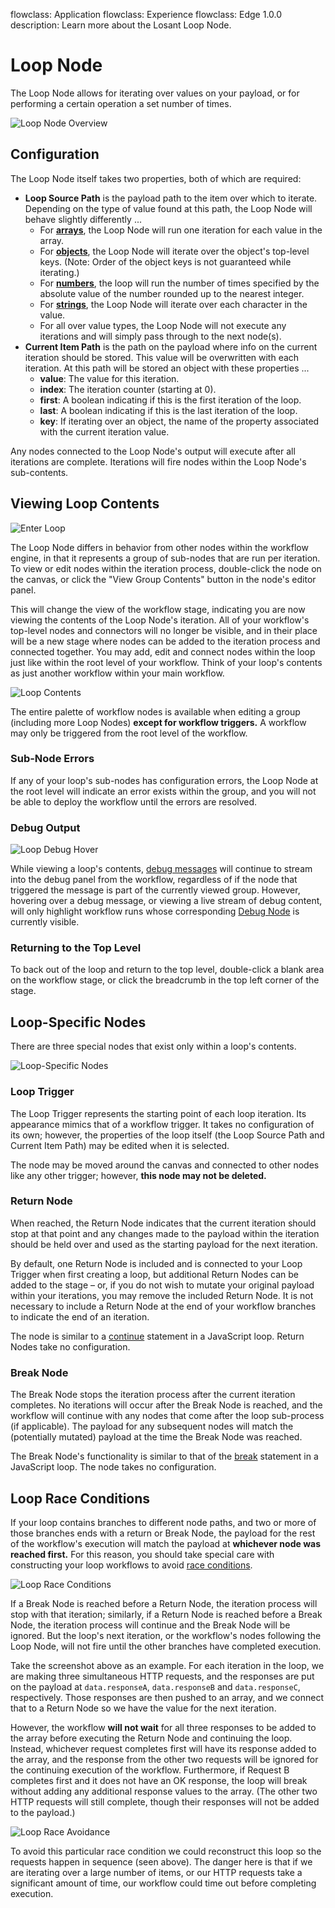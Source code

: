 flowclass: Application
flowclass: Experience
flowclass: Edge 1.0.0
description: Learn more about the Losant Loop Node.

# Loop Node

The Loop Node allows for iterating over values on your payload, or for performing a certain operation a set number of times.

![Loop Node Overview](/images/workflows/logic/loop-overview.png "Loop Node Overview")

## Configuration

The Loop Node itself takes two properties, both of which are required:

* **Loop Source Path** is the payload path to the item over which to iterate. Depending on the type of value found at this path, the Loop Node will behave slightly differently ...
    * For [**arrays**](https://developer.mozilla.org/en-US/docs/Web/JavaScript/Reference/Global_Objects/Array), the Loop Node will run one iteration for each value in the array.
    * For [**objects**](https://developer.mozilla.org/en-US/docs/Web/JavaScript/Reference/Global_Objects/Object), the Loop Node will iterate over the object's top-level keys. (Note: Order of the object keys is not guaranteed while iterating.)
    * For [**numbers**](https://developer.mozilla.org/en-US/docs/Web/JavaScript/Reference/Global_Objects/Number), the loop will run the number of times specified by the absolute value of the number rounded up to the nearest integer.
    * For [**strings**](https://developer.mozilla.org/en-US/docs/Web/JavaScript/Reference/Global_Objects/String), the Loop Node will iterate over each character in the value.
    * For all over value types, the Loop Node will not execute any iterations and will simply pass through to the next node(s).
* **Current Item Path** is the path on the payload where info on the current iteration should be stored. This value will be overwritten with each iteration. At this path will be stored an object with these properties ...
    * **value**: The value for this iteration.
    * **index**: The iteration counter (starting at 0).
    * **first**: A boolean indicating if this is the first iteration of the loop.
    * **last**: A boolean indicating if this is the last iteration of the loop.
    * **key**: If iterating over an object, the name of the property associated with the current iteration value.

Any nodes connected to the Loop Node's output will execute after all iterations are complete. Iterations will fire nodes within the Loop Node's sub-contents.

## Viewing Loop Contents

![Enter Loop](/images/workflows/logic/loop-enter-contents.png "Enter Loop")

The Loop Node differs in behavior from other nodes within the workflow engine, in that it represents a group of sub-nodes that are run per iteration. To view or edit nodes within the iteration process, double-click the node on the canvas, or click the "View Group Contents" button in the node's editor panel.

This will change the view of the workflow stage, indicating you are now viewing the contents of the Loop Node's iteration. All of your workflow's top-level nodes and connectors will no longer be visible, and in their place will be a new stage where nodes can be added to the iteration process and connected together. You may add, edit and connect nodes within the loop just like within the root level of your workflow. Think of your loop's contents as just another workflow within your main workflow.

![Loop Contents](/images/workflows/logic/loop-contents.png "Loop Contents")

The entire palette of workflow nodes is available when editing a group (including more Loop Nodes) **except for workflow triggers.** A workflow may only be triggered from the root level of the workflow.

### Sub-Node Errors

If any of your loop's sub-nodes has configuration errors, the Loop Node at the root level will indicate an error exists within the group, and you will not be able to deploy the workflow until the errors are resolved.

### Debug Output

![Loop Debug Hover](/images/workflows/logic/loop-debug-hover.png "Loop Debug Hover")

While viewing a loop's contents, [debug messages](/workflows/outputs/debug/#viewing-debug-output) will continue to stream into the debug panel from the workflow, regardless of if the node that triggered the message is part of the currently viewed group. However, hovering over a debug message, or viewing a live stream of debug content, will only highlight workflow runs whose corresponding [Debug Node](/workflows/output/debug/) is currently visible.

### Returning to the Top Level

To back out of the loop and return to the top level, double-click a blank area on the workflow stage, or click the breadcrumb in the top left corner of the stage.

## Loop-Specific Nodes

There are three special nodes that exist only within a loop's contents.

![Loop-Specific Nodes](/images/workflows/logic/loop-special-nodes.png "Loop-Specific Nodes")

### Loop Trigger

The Loop Trigger represents the starting point of each loop iteration. Its appearance mimics that of a workflow trigger. It takes no configuration of its own; however, the properties of the loop itself (the Loop Source Path and Current Item Path) may be edited when it is selected.

The node may be moved around the canvas and connected to other nodes like any other trigger; however, **this node may not be deleted.**

### Return Node

When reached, the Return Node indicates that the current iteration should stop at that point and any changes made to the payload within the iteration should be held over and used as the starting payload for the next iteration.

By default, one Return Node is included and is connected to your Loop Trigger when first creating a loop, but additional Return Nodes can be added to the stage – or, if you do not wish to mutate your original payload within your iterations, you may remove the included Return Node. It is not necessary to include a Return Node at the end of your workflow branches to indicate the end of an iteration.

The node is similar to a [continue](https://www.w3schools.com/js/js_break.asp) statement in a JavaScript loop. Return Nodes take no configuration.

### Break Node

The Break Node stops the iteration process after the current iteration completes. No iterations will occur after the Break Node is reached, and the workflow will continue with any nodes that come after the loop sub-process (if applicable). The payload for any subsequent nodes will match the (potentially mutated) payload at the time the Break Node was reached.

The Break Node's functionality is similar to that of the [break](https://www.w3schools.com/js/js_break.asp) statement in a JavaScript loop. The node takes no configuration.

## Loop Race Conditions

If your loop contains branches to different node paths, and two or more of those branches ends with a return or Break Node, the payload for the rest of the workflow's execution will match the payload at **whichever node was reached first.** For this reason, you should take special care with constructing your loop workflows to avoid [race conditions](https://en.wikipedia.org/wiki/Race_condition).

![Loop Race Conditions](/images/workflows/logic/loop-race-example.png "Loop Race Conditions")

If a Break Node is reached before a Return Node, the iteration process will stop with that iteration; similarly, if a Return Node is reached before a Break Node, the iteration process will continue and the Break Node will be ignored. But the loop's next iteration, or the workflow's nodes following the Loop Node, will not fire until the other branches have completed execution.

Take the screenshot above as an example. For each iteration in the loop, we are making three simultaneous HTTP requests, and the responses are put on the payload at `data.responseA`, `data.responseB` and `data.responseC`, respectively. Those responses are then pushed to an array, and we connect that to a Return Node so we have the value for the next iteration.

However, the workflow **will not wait** for all three responses to be added to the array before executing the Return Node and continuing the loop. Instead, whichever request completes first will have its response added to the array, and the response from the other two requests will be ignored for the continuing execution of the workflow. Furthermore, if Request B completes first and it does not have an OK response, the loop will break without adding any additional response values to the array. (The other two HTTP requests will still complete, though their responses will not be added to the payload.)

![Loop Race Avoidance](/images/workflows/logic/loop-race-avoidance.png "Loop Race Avoidance")

To avoid this particular race condition we could reconstruct this loop so the requests happen in sequence (seen above). The danger here is that if we are iterating over a large number of items, or our HTTP requests take a significant amount of time, our workflow could time out before completing execution.
